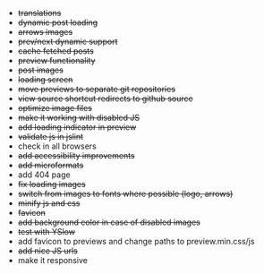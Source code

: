 * ~~translations~~
* ~~dynamic post loading~~
* ~~arrows images~~
* ~~prev/next dynamic support~~
* ~~cache fetched posts~~
* ~~preview functionality~~
* ~~post images~~
* ~~loading screen~~
* ~~move previews to separate git repositories~~
* ~~view source shortcut redirects to github source~~
* ~~optimize image files~~
* ~~make it working with disabled JS~~
* ~~add loading indicator in preview~~
* ~~validate js in jslint~~
* check in all browsers
* ~~add accessibility improvements~~
* ~~add microformats~~
* add 404 page
* ~~fix loading images~~
* ~~switch from images to fonts where possible (logo, arrows)~~
* ~~minify js and css~~
* ~~favicon~~
* ~~add background color in case of disabled images~~
* ~~test with YSlow~~
* add favicon to previews and change paths to preview.min.css/js
* ~~add nice JS urls~~
* make it responsive